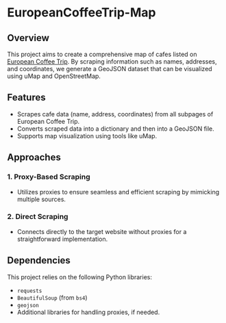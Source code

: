 # EuropeanCoffeeTrip-Map

## Overview
This project aims to create a comprehensive map of cafes listed on [European Coffee Trip](https://europeancoffeetrip.com/). By scraping information such as names, addresses, and coordinates, we generate a GeoJSON dataset that can be visualized using uMap and OpenStreetMap.

## Features
- Scrapes cafe data (name, address, coordinates) from all subpages of European Coffee Trip.
- Converts scraped data into a dictionary and then into a GeoJSON file.
- Supports map visualization using tools like uMap.

## Approaches
### 1. Proxy-Based Scraping
- Utilizes proxies to ensure seamless and efficient scraping by mimicking multiple sources.

### 2. Direct Scraping
- Connects directly to the target website without proxies for a straightforward implementation.

## Dependencies
This project relies on the following Python libraries:
- `requests`
- `BeautifulSoup` (from `bs4`)
- `geojson`
- Additional libraries for handling proxies, if needed.

